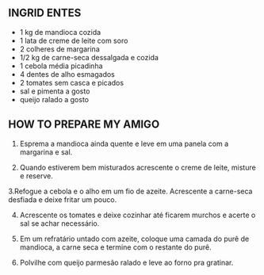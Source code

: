 ## INGRID ENTES
- 1 kg de mandioca cozida
- 1 lata de creme de leite com soro
- 2 colheres de margarina
- 1/2 kg de carne-seca dessalgada e cozida
- 1 cebola média picadinha
- 4 dentes de alho esmagados
- 2 tomates sem casca e picados
- sal e pimenta a gosto
- queijo ralado a gosto

## HOW TO PREPARE MY AMIGO

1. Esprema a mandioca ainda quente e leve em uma panela com a margarina e sal.

2. Quando estiverem bem misturados acrescente o creme de leite, misture e reserve.

3.Refogue a cebola e o alho em um fio de azeite.
Acrescente a carne-seca desfiada e deixe fritar um pouco.

4. Acrescente os tomates e deixe cozinhar até ficarem murchos e acerte o sal se achar necessário.

5. Em um refratário untado com azeite, coloque uma camada do purê de mandioca, a carne seca e termine com 
o restante do purê.

6. Polvilhe com queijo parmesão ralado e leve ao forno pra gratinar.